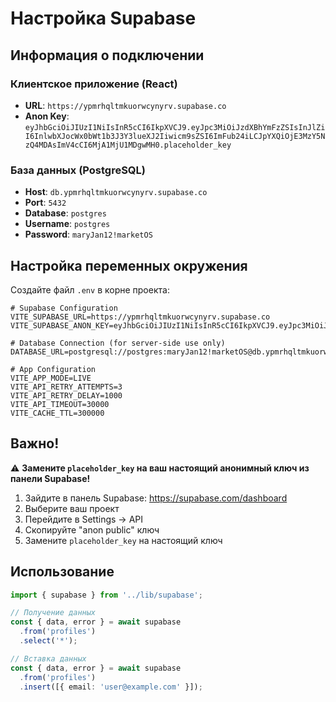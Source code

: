 # Настройка Supabase

## Информация о подключении

### Клиентское приложение (React)
- **URL**: `https://ypmrhqltmkuorwcynyrv.supabase.co`
- **Anon Key**: `eyJhbGciOiJIUzI1NiIsInR5cCI6IkpXVCJ9.eyJpc3MiOiJzdXBhYmFzZSIsInJlZiI6InlwbXJocWx0bWt1b3J3Y3lueXJ2Iiwicm9sZSI6ImFub24iLCJpYXQiOjE3MzY5NzQ4MDAsImV4cCI6MjA1MjU1MDgwMH0.placeholder_key`

### База данных (PostgreSQL)
- **Host**: `db.ypmrhqltmkuorwcynyrv.supabase.co`
- **Port**: `5432`
- **Database**: `postgres`
- **Username**: `postgres`
- **Password**: `maryJan12!marketOS`

## Настройка переменных окружения

Создайте файл `.env` в корне проекта:

```env
# Supabase Configuration
VITE_SUPABASE_URL=https://ypmrhqltmkuorwcynyrv.supabase.co
VITE_SUPABASE_ANON_KEY=eyJhbGciOiJIUzI1NiIsInR5cCI6IkpXVCJ9.eyJpc3MiOiJzdXBhYmFzZSIsInJlZiI6InlwbXJocWx0bWt1b3J3Y3lueXJ2Iiwicm9sZSI6ImFub24iLCJpYXQiOjE3MzY5NzQ4MDAsImV4cCI6MjA1MjU1MDgwMH0.placeholder_key

# Database Connection (for server-side use only)
DATABASE_URL=postgresql://postgres:maryJan12!marketOS@db.ypmrhqltmkuorwcynyrv.supabase.co:5432/postgres

# App Configuration
VITE_APP_MODE=LIVE
VITE_API_RETRY_ATTEMPTS=3
VITE_API_RETRY_DELAY=1000
VITE_API_TIMEOUT=30000
VITE_CACHE_TTL=300000
```

## Важно!

⚠️ **Замените `placeholder_key` на ваш настоящий анонимный ключ из панели Supabase!**

1. Зайдите в панель Supabase: https://supabase.com/dashboard
2. Выберите ваш проект
3. Перейдите в Settings → API
4. Скопируйте "anon public" ключ
5. Замените `placeholder_key` на настоящий ключ

## Использование

```typescript
import { supabase } from '../lib/supabase';

// Получение данных
const { data, error } = await supabase
  .from('profiles')
  .select('*');

// Вставка данных
const { data, error } = await supabase
  .from('profiles')
  .insert([{ email: 'user@example.com' }]);
```
